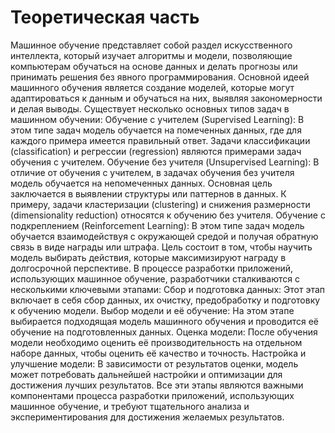 # Теоретическая часть 
Машинное обучение представляет собой раздел искусственного интеллекта, который изучает алгоритмы и модели, позволяющие компьютерам обучаться на основе данных и делать прогнозы или принимать решения без явного программирования. Основной идеей машинного обучения является создание моделей, которые могут адаптироваться к данным и обучаться на них, выявляя закономерности и делая выводы.
Существует несколько основных типов задач в машинном обучении:
Обучение с учителем (Supervised Learning): В этом типе задач модель обучается на помеченных данных, где для каждого примера имеется правильный ответ. Задачи классификации (classification) и регрессии (regression) являются примерами задач обучения с учителем.
Обучение без учителя (Unsupervised Learning): В отличие от обучения с учителем, в задачах обучения без учителя модель обучается на непомеченных данных. Основная цель заключается в выявлении структуры или паттернов в данных. К примеру, задачи кластеризации (clustering) и снижения размерности (dimensionality reduction) относятся к обучению без учителя.
Обучение с подкреплением (Reinforcement Learning): В этом типе задач модель обучается взаимодействуя с окружающей средой и получая обратную связь в виде награды или штрафа. Цель состоит в том, чтобы научить модель выбирать действия, которые максимизируют награду в долгосрочной перспективе.
В процессе разработки приложений, использующих машинное обучение, разработчики сталкиваются с несколькими ключевыми этапами:
Сбор и подготовка данных: Этот этап включает в себя сбор данных, их очистку, предобработку и подготовку к обучению модели.
Выбор модели и её обучение: На этом этапе выбирается подходящая модель машинного обучения и проводится её обучение на подготовленных данных.
Оценка модели: После обучения модели необходимо оценить её производительность на отдельном наборе данных, чтобы оценить её качество и точность.
Настройка и улучшение модели: В зависимости от результатов оценки, модель может потребовать дальнейшей настройки и оптимизации для достижения лучших результатов.
Все эти этапы являются важными компонентами процесса разработки приложений, использующих машинное обучение, и требуют тщательного анализа и экспериментирования для достижения желаемых результатов.




